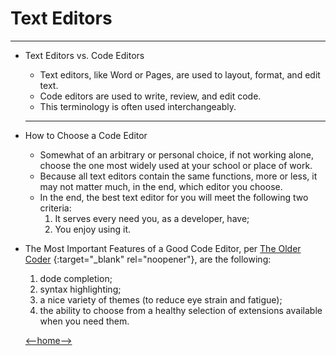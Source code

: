 # Text Editors
---
+ Text Editors vs. Code Editors
  + Text editors, like Word or Pages, are used to layout, format, and edit text.
  + Code editors are used to write, review, and edit code.
  + This terminology is often used interchangeably. 
   ---
+ How to Choose a Code Editor
  + Somewhat of an arbitrary or personal choice, if not working alone, choose the one most widely used at your school or place of work.
  + Because all text editors contain the same functions, more or less, it may not matter much, in the end, which editor you choose.
  + In the end, the best text editor for you will meet the following two criteria: 
    1. It serves every need you, as a developer, have;
    2. You enjoy using it. 

+ The Most Important Features of a Good Code Editor, per [The Older Coder](https://codefellows.github.io/code-102-guide/curriculum/class-02/Choosing-A-Text-Editor--The-Older-Coder.pdf) {:target="_blank" rel="noopener"}, are the following: 
  1. dode completion;
  2. syntax highlighting;
  3. a nice variety of themes (to reduce eye strain and fatigue);
  4. the ability to choose from a healthy selection of extensions available when you need them.
  
  [<--home-->](README.md)
